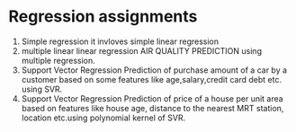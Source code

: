 # Regression assignments
1. Simple regression
   it invloves simple linear regression
2. multiple linear linear regression
   AIR QUALITY PREDICTION using multiple regression.
3. Support Vector Regression
   Prediction of purchase amount of a car by a customer based on some features like age,salary,credit card debt etc. using SVR.
4. Support Vector Regression
   Prediction of price of a house per unit area based on features like house age, distance to the nearest MRT station, location etc.using      polynomial kernel of SVR. 
